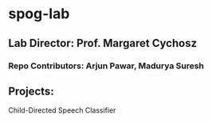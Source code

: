 # spog-lab

## Lab Director: Prof. Margaret Cychosz
### Repo Contributors: Arjun Pawar, Madurya Suresh

## Projects:
Child-Directed Speech Classifier
